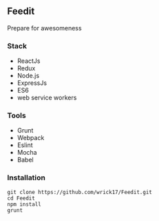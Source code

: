 ## Feedit

Prepare for awesomeness

### Stack
* ReactJs
* Redux
* Node.js
* ExpressJs
* ES6
* web service workers

### Tools
* Grunt
* Webpack
* Eslint
* Mocha
* Babel

### Installation

```
git clone https://github.com/wrick17/Feedit.git
cd Feedit
npm install
grunt
```